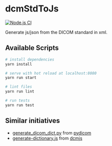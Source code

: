 # dcmStdToJs

[![Node.js CI](https://github.com/ivmartel/dcmStdToJs/actions/workflows/nodejs-ci.yml/badge.svg)](https://github.com/ivmartel/dcmStdToJs/actions/workflows/nodejs-ci.yml)

Generate js/json from the DICOM standard in xml.

## Available Scripts

``` bash
# install dependencies
yarn install

# serve with hot reload at localhost:8080
yarn run start

# lint files
yarn run lint

# run tests
yarn run test
```
## Similar initiatives

* [generate_dicom_dict.py](https://github.com/pydicom/pydicom/blob/v2.1.2/source/generate_dict/generate_dicom_dict.py) from [pydicom](https://github.com/pydicom/pydicom)
* [generate-dictionary.js](https://github.com/dcmjs-org/dcmjs/blob/v0.18.8/generate-dictionary.js) from [dcmjs](https://github.com/dcmjs-org/dcmjs)
